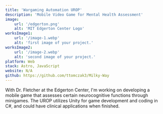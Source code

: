 ```yaml
---
title: 'Wargaming Automation UROP'
description: 'Mobile Video Game for Mental Health Assessment'
image:
    url: '/edgerton.png'
    alt: 'MIT Edgerton Center Logo'
worksImage1:
    url: '/image-1.webp'
    alt: 'first image of your project.'
worksImage2:
    url: '/image-2.webp'
    alt: 'second image of your project.'
platform: Web
stack: Astro, JavaScript
website: N/A
github: https://github.com/ttomczak3/Milky-Way
---
```


With Dr. Fletcher at the Edgerton Center, I'm working on developing a mobile game that
assesses certain neurocognitive functions through minigames. The UROP utilizes Unity
for game development and coding in C#, and could have clinical applications when finished.
